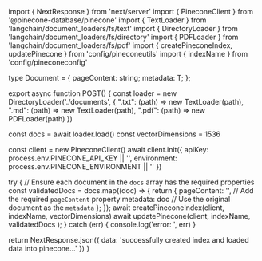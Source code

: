 import { NextResponse } from 'next/server'
import { PineconeClient } from '@pinecone-database/pinecone'
import { TextLoader } from 'langchain/document_loaders/fs/text'
import { DirectoryLoader } from 'langchain/document_loaders/fs/directory'
import { PDFLoader } from 'langchain/document_loaders/fs/pdf'
import {
  createPineconeIndex,
  updatePinecone
} from 'config/pineconeutils'
import { indexName } from 'config/pineconeconfig'

type Document<T> = {
  pageContent: string;
  metadata: T;
};

export async function POST() {
  const loader = new DirectoryLoader('./documents', {
    ".txt": (path) => new TextLoader(path),
    ".md": (path) => new TextLoader(path),
    ".pdf": (path) => new PDFLoader(path)
  })

  const docs = await loader.load()
  const vectorDimensions = 1536

  const client = new PineconeClient()
  await client.init({
    apiKey: process.env.PINECONE_API_KEY || '',
    environment: process.env.PINECONE_ENVIRONMENT || ''
  })

  try {
        // Ensure each document in the `docs` array has the required properties
        const validatedDocs = docs.map((doc) => {
          return {
            pageContent: '', // Add the required `pageContent` property
            metadata: doc // Use the original document as the `metadata`
          };
        });
    await createPineconeIndex(client, indexName, vectorDimensions)
    await updatePinecone(client, indexName, validatedDocs );
  } catch (err) {
    console.log('error: ', err)
  }

  return NextResponse.json({
    data: 'successfully created index and loaded data into pinecone...'
  })
}